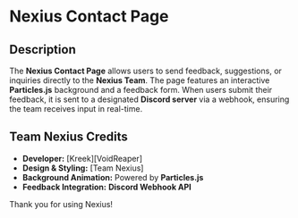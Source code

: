 # Nexius Contact Page

## Description
The **Nexius Contact Page** allows users to send feedback, suggestions, or inquiries directly to the **Nexius Team**. The page features an interactive **Particles.js** background and a feedback form. When users submit their feedback, it is sent to a designated **Discord server** via a webhook, ensuring the team receives input in real-time.

## Team Nexius Credits
- **Developer:** [Kreek][VoidReaper]
- **Design & Styling:** [Team Nexius]
- **Background Animation:** Powered by **Particles.js**
- **Feedback Integration:** **Discord Webhook API**

Thank you for using Nexius!
